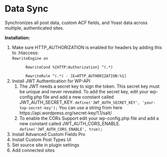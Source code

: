 # Data Sync
Synchronizes all post data, custom ACF fields, and Yoast data across multiple, authenticated sites.

<b>Installation:</b>
<ol>

<li>Make sure HTTP_AUTHORIZATION is enabled for headers by adding this to .htaccess:<br>
<code>RewriteEngine on<br>
      RewriteCond %{HTTP:Authorization} ^(.*)<br>
      RewriteRule ^(.*) - [E=HTTP_AUTHORIZATION:%1]</code>
      </li>
<li>Install JWT Authentication for WP-API
<ol>
<li>The JWT needs a secret key to sign the token. This secret key must be unique and never revealed.
    To add the secret key, edit your wp-config.php file and add a new constant called JWT_AUTH_SECRET_KEY.
    <code>define('JWT_AUTH_SECRET_KEY', 'your-top-secret-key');</code>
    You can use a string from here https://api.wordpress.org/secret-key/1.1/salt/</li>
    <li>To enable the CORs Support edit your wp-config.php file and add a new constant called JWT_AUTH_CORS_ENABLE.
    <code>define('JWT_AUTH_CORS_ENABLE', true);</code></li></li>
</ol>
</li>
<li>Install Advanced Custom Fields Pro</li>
<li>Install Custom Post Types UI</li>
<li>Set source site in plugin settings</li>
<li>Add connected sites</li>
</ol>
